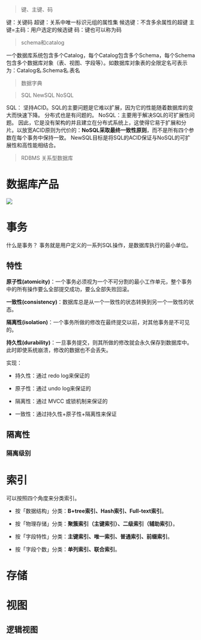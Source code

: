 > 键、主键、码

键：关键码
超键：关系中唯一标识元组的属性集
候选键：不含多余属性的超键
主键=主码：用户选定的候选键
码：键也可以称为码

>schema和catalog

一个数据库系统包含多个Catalog，每个Catalog包含多个Schema，每个Schema包含多个数据库对象（表、视图、字段等）。如数据库对象表的全限定名可表示为：Catalog名.Schema名.表名

>数据字典

>SQL NewSQL NoSQL

SQL： 坚持ACID。SQL的主要问题是它难以扩展，因为它的性能随着数据库的变大而快速下降。 分布式也是有问题的。
NoSQL：主要用于解决SQL的可扩展性问题。 因此，它是没有架构的并且建立在分布式系统上，这使得它易于扩展和分片。以放宽ACID原则为代价的：**NoSQL采取最终一致性原则**，而不是所有四个参数在每个事务中保持一致。 
NewSQL目标是将SQL的ACID保证与NoSQL的可扩展性和高性能相结合。

>RDBMS 关系型数据库

# 数据库产品

![](Pasted%20image%2020230704211442.png)

# 事务

什么是事务？
	事务就是用户定义的一系列SQL操作，是数据库执行的最小单位。

## 特性

**原子性(atomicity)**：一个事务必须视为一个不可分割的最小工作单元，整个事务中的所有操作要么全部提交成功，要么全部失败回滚。

**一致性(consistency)**：数据库总是从一个一致性的状态转换到另一个一致性的状态。

**隔离性(isolation)**：一个事务所做的修改在最终提交以前，对其他事务是不可见的。

**持久性(durability)**：一旦事务提交，则其所做的修改就会永久保存到数据库中。此时即使系统崩溃，修改的数据也不会丢失。

实现：

- 持久性：通过 redo log来保证的
    
- 原子性：通过 undo log来保证的
    
- 隔离性：通过 MVCC 或锁机制来保证的
    
- 一致性：通过持久性+原子性+隔离性来保证

## 隔离性

### 隔离级别

# 索引

可以按照四个角度来分类索引。

- 按「数据结构」分类：**B+tree索引、Hash索引、Full-text索引**。
    
- 按「物理存储」分类：**聚簇索引（主键索引）、二级索引（辅助索引）**。
    
- 按「字段特性」分类：**主键索引、唯一索引、普通索引、前缀索引**。
    
- 按「字段个数」分类：**单列索引、联合索引**。

# 存储

# 视图
## 逻辑视图
